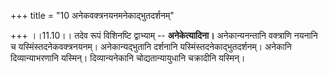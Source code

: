 +++
title = "10 अनेकवक्त्रनयनमनेकाद्भुतदर्शनम्"

+++
।।11.10।। तदेव रूपं विशिनष्टि द्वाभ्याम् -- **अनेकेत्यादिना।**
अनेकान्यनन्तानि वक्त्राणि नयनानि च यस्मिंस्तदनेकवक्त्रनयनम्।
अनेकान्यद्भुतानि दर्शनानि यस्मिंस्तदनेकाद्भुतदर्शनम्। अनेकानि
दिव्यान्याभरणानि यस्मिन्। दिव्यान्यनेकानि चोद्यतान्यायुधानि चक्रादीनि
यस्मिन्।
